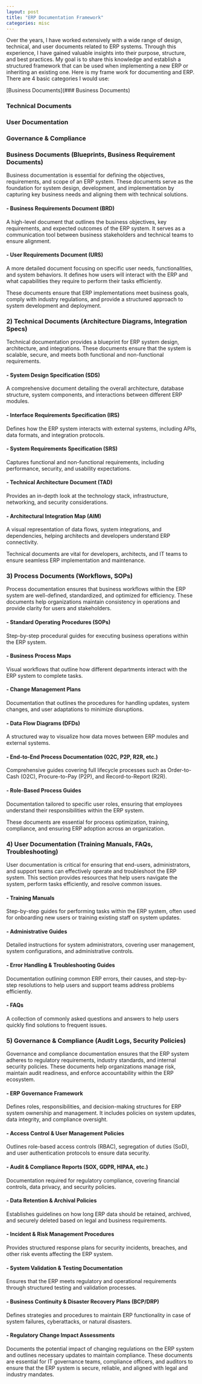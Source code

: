 ```yaml
---
layout: post
title: "ERP Documentation Framework"
categories: misc
---
```


Over the years, I have worked extensively with a wide range of design, technical, and user documents related to ERP systems. Through this experience, I have gained valuable insights into their purpose, structure, and best practices. My goal is to share this knowledge and establish a structured framework that can be used when implementing a new ERP or inheriting an existing one.  Here is my frame work for documenting and ERP.  There are 4 basic categories I would use:


[Business Documents](### Business Documents)
### Technical Documents
### User Documentation
### Governance & Compliance



### Business Documents (Blueprints, Business Requirement Documents)
Business documentation is essential for defining the objectives, requirements, and scope of an ERP system. These documents serve as the foundation for system design, development, and implementation by capturing key business needs and aligning them with technical solutions.

#### - Business Requirements Document (BRD)
A high-level document that outlines the business objectives, key requirements, and expected outcomes of the ERP system. It serves as a communication tool between business stakeholders and technical teams to ensure alignment.

#### - User Requirements Document (URS)
A more detailed document focusing on specific user needs, functionalities, and system behaviors. It defines how users will interact with the ERP and what capabilities they require to perform their tasks efficiently.

These documents ensure that ERP implementations meet business goals, comply with industry regulations, and provide a structured approach to system development and deployment.

### 2) Technical Documents (Architecture Diagrams, Integration Specs)
Technical documentation provides a blueprint for ERP system design, architecture, and integrations. These documents ensure that the system is scalable, secure, and meets both functional and non-functional requirements.

#### - System Design Specification (SDS)
A comprehensive document detailing the overall architecture, database structure, system components, and interactions between different ERP modules.

#### - Interface Requirements Specification (IRS) 
Defines how the ERP system interacts with external systems, including APIs, data formats, and integration protocols.

#### - System Requirements Specification (SRS) 
Captures functional and non-functional requirements, including performance, security, and usability expectations.

#### - Technical Architecture Document (TAD) 
Provides an in-depth look at the technology stack, infrastructure, networking, and security considerations.

#### - Architectural Integration Map (AIM) 
A visual representation of data flows, system integrations, and dependencies, helping architects and developers understand ERP connectivity.

Technical documents are vital for developers, architects, and IT teams to ensure seamless ERP implementation and maintenance.

### 3) Process Documents (Workflows, SOPs)
Process documentation ensures that business workflows within the ERP system are well-defined, standardized, and optimized for efficiency. These documents help organizations maintain consistency in operations and provide clarity for users and stakeholders.

#### - Standard Operating Procedures (SOPs) 
Step-by-step procedural guides for executing business operations within the ERP system.

#### - Business Process Maps
Visual workflows that outline how different departments interact with the ERP system to complete tasks.

#### - Change Management Plans
Documentation that outlines the procedures for handling updates, system changes, and user adaptations to minimize disruptions.

#### - Data Flow Diagrams (DFDs)
A structured way to visualize how data moves between ERP modules and external systems.

#### - End-to-End Process Documentation (O2C, P2P, R2R, etc.)
Comprehensive guides covering full lifecycle processes such as Order-to-Cash (O2C), Procure-to-Pay (P2P), and Record-to-Report (R2R).

#### - Role-Based Process Guides
Documentation tailored to specific user roles, ensuring that employees understand their responsibilities within the ERP system.

These documents are essential for process optimization, training, compliance, and ensuring ERP adoption across an organization.

### 4) User Documentation (Training Manuals, FAQs, Troubleshooting)
User documentation is critical for ensuring that end-users, administrators, and support teams can effectively operate and troubleshoot the ERP system. This section provides resources that help users navigate the system, perform tasks efficiently, and resolve common issues.

#### - Training Manuals
Step-by-step guides for performing tasks within the ERP system, often used for onboarding new users or training existing staff on system updates.

#### - Administrative Guides
Detailed instructions for system administrators, covering user management, system configurations, and administrative controls.

#### - Error Handling & Troubleshooting Guides 
Documentation outlining common ERP errors, their causes, and step-by-step resolutions to help users and support teams address problems efficiently.

#### - FAQs
A collection of commonly asked questions and answers to help users quickly find solutions to frequent issues.


### 5) Governance & Compliance (Audit Logs, Security Policies)
Governance and compliance documentation ensures that the ERP system adheres to regulatory requirements, industry standards, and internal security policies. These documents help organizations manage risk, maintain audit readiness, and enforce accountability within the ERP ecosystem.

#### - ERP Governance Framework
Defines roles, responsibilities, and decision-making structures for ERP system ownership and management. It includes policies on system updates, data integrity, and compliance oversight.

#### - Access Control & User Management Policies
Outlines role-based access controls (RBAC), segregation of duties (SoD), and user authentication protocols to ensure data security.

#### - Audit & Compliance Reports (SOX, GDPR, HIPAA, etc.)
Documentation required for regulatory compliance, covering financial controls, data privacy, and security policies.

#### - Data Retention & Archival Policies 
Establishes guidelines on how long ERP data should be retained, archived, and securely deleted based on legal and business requirements.

#### - Incident & Risk Management Procedures
Provides structured response plans for security incidents, breaches, and other risk events affecting the ERP system.

#### - System Validation & Testing Documentation
Ensures that the ERP meets regulatory and operational requirements through structured testing and validation processes.

#### - Business Continuity & Disaster Recovery Plans (BCP/DRP)
Defines strategies and procedures to maintain ERP functionality in case of system failures, cyberattacks, or natural disasters.

#### - Regulatory Change Impact Assessments
Documents the potential impact of changing regulations on the ERP system and outlines necessary updates to maintain compliance.
These documents are essential for IT governance teams, compliance officers, and auditors to ensure that the ERP system is secure, reliable, and aligned with legal and industry mandates.

